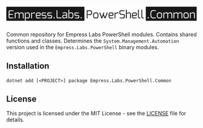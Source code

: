 # ![logo][0]

Common repository for Empress Labs PowerShell modules. Contains shared functions and classes. Determines the `System.Management.Automation` version
used in the `Empress.Labs.PowerShell` binary modules.

## Installation

```shell
dotnet add [<PROJECT>] package Empress.Labs.PowerShell.Common
```

## License

This project is licensed under the MIT License - see the [LICENSE][1] file for details.

[0]: https://raw.githubusercontent.com/empresslabs/powershell.common/refs/heads/main/.github/assets/logo.svg

[1]: https://github.com/empresslabs/powershell.common/blob/main/LICENSE.md
